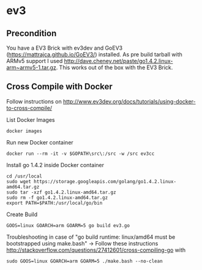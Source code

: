 # ev3

## Precondition

You have a EV3 Brick with ev3dev and GoEV3 (https://mattrajca.github.io/GoEV3/) installed.
As pre build tarball with ARMv5 support I used http://dave.cheney.net/paste/go1.4.2.linux-arm~armv5-1.tar.gz.
This works out of the box with the EV3 Brick.

## Cross Compile with Docker

Follow instructions on http://www.ev3dev.org/docs/tutorials/using-docker-to-cross-compile/

List Docker Images
```
docker images
```

Run new Docker container
```
docker run --rm -it -v $GOPATH\src\:/src -w /src ev3cc
```

Install go 1.4.2 inside Docker container
```
cd /usr/local
sudo wget https://storage.googleapis.com/golang/go1.4.2.linux-amd64.tar.gz
sudo tar -xzf go1.4.2.linux-amd64.tar.gz
sudo rm -f go1.4.2.linux-amd64.tar.gz
export PATH=$PATH:/usr/local/go/bin
```

Create Build
```
GOOS=linux GOARCH=arm GOARM=5 go build ev3.go
```

Troubleshooting in case of "go build runtime: linux/amd64 must be bootstrapped using make.bash"
-> Follow these instructions http://stackoverflow.com/questions/27412601/cross-compiling-go
with 
```
sudo GOOS=linux GOARCH=arm GOARM=5 ./make.bash --no-clean
```